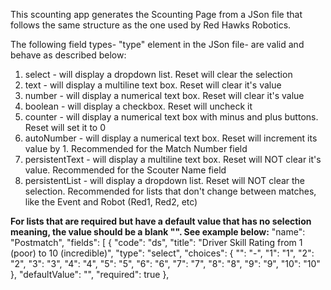 This scounting app generates the Scounting Page from a JSon file that follows the same structure as the one used by Red Hawks Robotics.

The following field types- "type" element in the JSon file- are valid and behave as described below:
<ol>
  <li>select - will display a dropdown list. Reset will clear the selection</li>
  <li>text - will display a multiline text box. Reset will clear it's value</li>
  <li>number - will display a numerical text box. Reset will clear it's value</li>
  <li>boolean - will display a checkbox. Reset will uncheck it</li>
  <li>counter - will display a numerical text box with minus and plus buttons. Reset will set it to 0</li>
  <li>autoNumber - will display a numerical text box. Reset will increment its value by 1. Recommended for the Match Number field</li>
  <li>persistentText - will display a multiline text box. Reset will NOT clear it's value. Recommended for the Scouter Name field</li>
  <li>persistentList - will display a dropdown list. Reset will NOT clear the selection. Recommended for lists that don't change between matches, like the Event and Robot (Red1, Red2, etc)</li>
</ol>

<b>For lists that are required but have a default value that has no selection meaning, the value should be a blank "". See example below:</b>
<quote>
            "name": "Postmatch",
            "fields": [
                {
                    "code": "ds",
                    "title": "Driver Skill Rating from 1 (poor) to 10 (incredible)",
                    "type": "select",
                    "choices": {
                        "": "-",
                        "1": "1",
                        "2": "2",
                        "3": "3",
                        "4": "4",
                        "5": "5",
                        "6": "6",
                        "7": "7",
                        "8": "8",
                        "9": "9",
                        "10": "10"
                    },
                    "defaultValue": "",
                    "required": true
                },
</quote>

